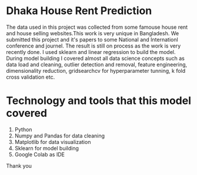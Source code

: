 # Dhaka House Rent Prediction
The data used in this project was collected from some famouse house rent and house selling websites.This work is very unique in Bangladesh. We submitted this project and it's papers to some National and Internationl conference and journel. The result is still on process as the work is very recently done. I used sklearn and linear regression to build the model. During model building I covered almost all data science concepts such as data load and cleaning, outlier detection and removal, feature engineering, dimensionality reduction, gridsearchcv for hyperparameter tunning, k fold cross validation etc. 

# Technology and tools that this model covered

1. Python
2. Numpy and Pandas for data cleaning
3. Matplotlib for data visualization
4. Sklearn for model building
5. Google Colab as IDE



Thank you
